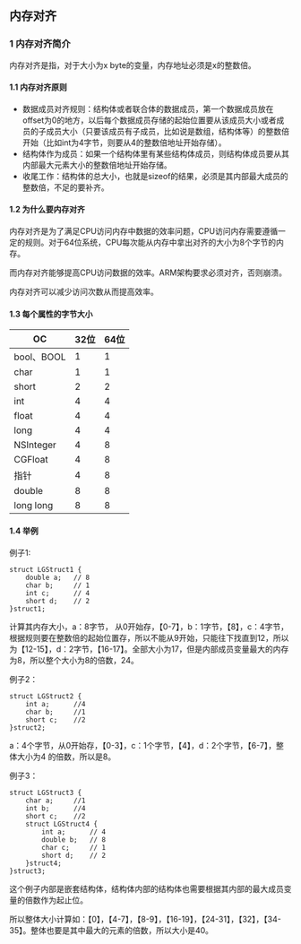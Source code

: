 ## 内存对齐

### 1 内存对齐简介

内存对齐是指，对于大小为x byte的变量，内存地址必须是x的整数倍。

#### 1.1 内存对齐原则

- 数据成员对齐规则：结构体或者联合体的数据成员，第一个数据成员放在offset为0的地方，以后每个数据成员存储的起始位置要从该成员大小或者成员的子成员大小（只要该成员有子成员，比如说是数组，结构体等）的整数倍开始（比如int为4字节，则要从4的整数倍地址开始存储）。
- 结构体作为成员：如果一个结构体里有某些结构体成员，则结构体成员要从其内部最大元素大小的整数倍地址开始存储。
- 收尾工作：结构体的总大小，也就是sizeof的结果，必须是其内部最大成员的整数倍，不足的要补齐。

#### 1.2 为什么要内存对齐

内存对齐是为了满足CPU访问内存中数据的效率问题，CPU访问内存需要遵循一定的规则。对于64位系统，CPU每次能从内存中拿出对齐的大小为8个字节的内存。

而内存对齐能够提高CPU访问数据的效率。ARM架构要求必须对齐，否则崩溃。

内存对齐可以减少访问次数从而提高效率。

#### 1.3 每个属性的字节大小

| OC         | 32位 | 64位 |
| ---------- | ---- | ---- |
| bool、BOOL | 1    | 1    |
| char       | 1    | 1    |
| short      | 2    | 2    |
| int        | 4    | 4    |
| float      | 4    | 4    |
| long       | 4    | 4    |
| NSInteger  | 4    | 8    |
| CGFloat    | 4    | 8    |
| 指针       | 4    | 8    |
| double     | 8    | 8    |
| long long  | 8    | 8    |

#### 1.4 举例

例子1:

```
struct LGStruct1 {
    double a;   // 8 
    char b;     // 1 
    int c;      // 4 
    short d;    // 2 
}struct1;
```

计算其内存大小，a：8字节， 从0开始存，【0-7】，b：1字节，【8】，c：4字节，根据规则要在整数倍的起始位置存，所以不能从9开始，只能往下找直到12，所以为【12-15】，d：2字节，【16-17】。全部大小为17，但是内部成员变量最大的内存为8，所以整个大小为8的倍数，24。

例子2：

```
struct LGStruct2 {
    int a;      //4 
    char b;     //1 
    short c;    //2 
}struct2;
```

a：4个字节，从0开始存，【0-3】，c：1个字节，【4】，d：2个字节，【6-7】，整体大小为4 的倍数，所以是8。

例子3：

```
struct LGStruct3 {
    char a;     //1 
    int b;      //4 
    short c;    //2
    struct LGStruct4 {
        int a;      // 4 
        double b;   // 8 
        char c;     // 1 
        short d;    // 2 
    }struct4; 
}struct3;
```

这个例子内部是嵌套结构体，结构体内部的结构体也需要根据其内部的最大成员变量的倍数作为起止位。

所以整体大小计算如：【0】，【4-7】，【8-9】，【16-19】，【24-31】，【32】，【34-35】。整体也要是其中最大的元素的倍数，所以大小是40。